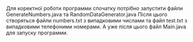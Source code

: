 Для коректної роботи программи спочатку потрібно запустити файли GenerateNumbers.java та RandomDataGenerator.java
Після цього створяться файли numbers.txt з випадковими числами та файл test.txt з випадковими телефоними номерами.
А уже після цього файл Main.java для запуску программи.

